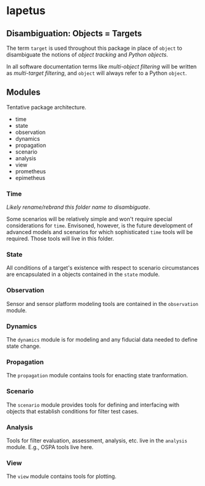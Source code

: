 # Iapetus

## Disambiguation: Objects = Targets
The term `target` is used throughout this package in place of `object` to disambiguate the notions of *object tracking* and *Python objects*.

In all software documentation terms like *multi-object filtering* will be written as *multi-target filtering*, and `object` will always refer to a Python `object`.

## Modules

Tentative package architecture.

- time
- state
- observation
- dynamics
- propagation
- scenario
- analysis
- view
- prometheus
- epimetheus


### Time

*Likely rename/rebrand this folder name to disambiguate*.

Some scenarios will be relatively simple and won't require special considerations for `time`. Envisoned, however, is the future development of advanced models and scenarios for which sophisticated `time` tools will be required. Those tools will live in this folder.


### State

All conditions of a target's existence with respect to scenario circumstances are encapsulated in a objects contained in the `state` module.

### Observation

Sensor and sensor platform modeling tools are contained in the `observation` module.


### Dynamics
The `dynamics` module is for modeling and any fiducial data needed to define state change.

### Propagation
The `propagation` module contains tools for enacting state tranformation.


### Scenario
The `scenario` module provides tools for defining and interfacing with objects that establish conditions for filter test cases.


### Analysis
Tools for filter evaluation, assessment, analysis, etc. live in the `analysis` module. E.g., OSPA tools live here.


### View
The `view` module contains tools for plotting.





